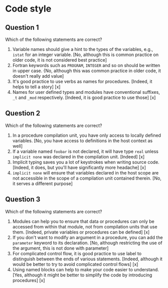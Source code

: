 # Code style

## Question 1

Which of the following statements are correct?
1. Variable names should give a hint to the types of the variables, e.g., `istat` for an integer variable. [No, although this is common practice on older code, it is not considered best practice]
1. Fortran keywords such as `PROGRAM`, `INTEGER` and so on should be written in upper case. {No, although this was common practice in older code, it doesn't really add value]
1. It's good practice to use verbs as names for procedures. [Indeed, it helps to tell a story] [x]
1. Names for user defined types and modules have conventional suffixes, `_t` and `_mod` respectively. [Indeed, it is good practice to use those] [x]


## Question 2

Which of the following statements are correct?

1. In a procedure compilation unit, you have only access to locally defined variables. [No, you have access to definitions in the host  context as well]
1. If a variable named `foobar` is not declared, it will have type `real` unless `implicit none` was declared in the compilation unit. [Indeed] [x]
1. Implicit typing saves you a lot of keystrokes when writing source code. [Indeed, it does, but you'll have significantly more headache] [x]
1. `implicit none` will ensure that variables declared in the host scope are not accessible in the scope of a compilation unit contained therein. [No, it serves a different purpose]


## Question 3

Which of the following statements are correct?

1. Modules can help you to ensure that data or procedures can only be accessed from within that module, not from compilation units that use them. [Indeed, private variables or procedures can be defined] [x]
1. If you don't want to modify an argument in a procedure, you can add the `parameter` keyword to its declaration. [No, although restricting the use of the argument, this is not done with parameter]
1. For complicated control flow, it is good practice to use label to distinguish between the ends of various statements. [Indeed, although it would be better to try to avoid complicated control flows] [x]
1. Using named blocks can help to make your code easier to understand. [Yes, although it might be better to simplify the code by introducing procedures] [x]
